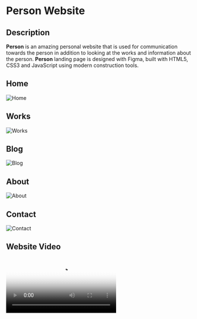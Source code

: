 # Person Website

## Description

**Person** is an amazing personal website that is used for communication towards the person in addition to looking at the works and information about the person. **Person** landing page is designed with Figma, built with HTML5, CSS3 and JavaScript using modern construction tools.

## Home

![Home](https://user-images.githubusercontent.com/73294225/177822092-cec4547e-dbed-4569-a7c4-1d78d428413f.png)

## Works

![Works](https://user-images.githubusercontent.com/73294225/177822159-2aab0bd1-a1e1-43c9-be31-6241f219aa10.png)

## Blog

![Blog](https://user-images.githubusercontent.com/73294225/177822284-344064af-303d-4430-aefb-a16a73ad2446.png)

## About

![About](https://user-images.githubusercontent.com/73294225/177822311-888c15ef-b33e-40d4-80f0-ed3802c8cb27.png)

## Contact

![Contact](https://user-images.githubusercontent.com/73294225/177822337-37ececc8-5f9b-4c52-b48f-ebdd05d7191f.png)

## Website Video 

<video src="https://user-images.githubusercontent.com/73294225/177819607-60c2fc99-fa82-460b-8e0b-accba7302529.mp4" autoplay poster="posterimage.jpg"></video>
